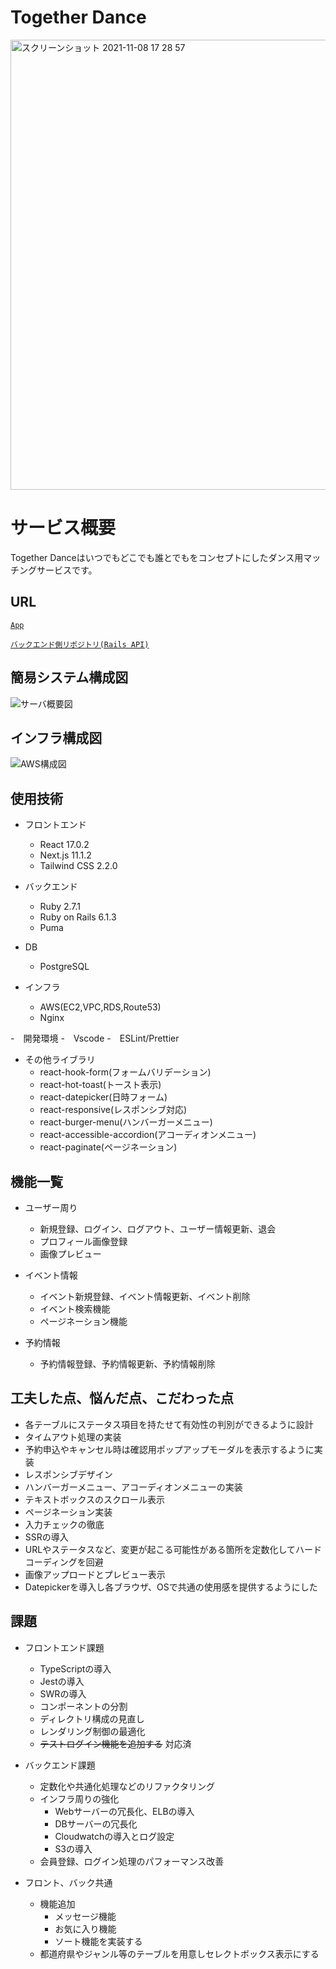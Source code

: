 # Together Dance

<img width="720" alt="スクリーンショット 2021-11-08 17 28 57" src="https://user-images.githubusercontent.com/66157921/140708683-f7869361-8f84-4670-b8a2-77592fda9b3f.png">


# サービス概要
Together Danceはいつでもどこでも誰とでもをコンセプトにしたダンス用マッチングサービスです。

## URL
[`App`](https://www.togedan.jp/)

[`バックエンド側リポジトリ(Rails API)`](https://github.com/k-yama22/togedan-backend)

## 簡易システム構成図

![サーバ概要図](https://user-images.githubusercontent.com/66157921/135754214-172720da-de36-4e3b-819b-16fe28d468fd.png)


## インフラ構成図

![AWS構成図](https://user-images.githubusercontent.com/66157921/136402269-560c80ae-2587-4d7d-af14-8ef47601c2de.png)




## 使用技術
- フロントエンド
  - React 17.0.2
  - Next.js 11.1.2
  - Tailwind CSS 2.2.0

- バックエンド
  - Ruby 2.7.1
  - Ruby on Rails 6.1.3 
  - Puma

- DB
  - PostgreSQL

- インフラ
  - AWS(EC2,VPC,RDS,Route53)
  - Nginx

-　開発環境
  -　Vscode
  -　ESLint/Prettier

- その他ライブラリ
  - react-hook-form(フォームバリデーション)
  - react-hot-toast(トースト表示)
  - react-datepicker(日時フォーム)
  - react-responsive(レスポンシブ対応)
  - react-burger-menu(ハンバーガーメニュー)
  - react-accessible-accordion(アコーディオンメニュー)
  - react-paginate(ページネーション)


## 機能一覧
- ユーザー周り
  - 新規登録、ログイン、ログアウト、ユーザー情報更新、退会
  - プロフィール画像登録
  - 画像プレビュー

- イベント情報
  - イベント新規登録、イベント情報更新、イベント削除
  - イベント検索機能
  - ページネーション機能

- 予約情報
  - 予約情報登録、予約情報更新、予約情報削除



## 工夫した点、悩んだ点、こだわった点
- 各テーブルにステータス項目を持たせて有効性の判別ができるように設計
- タイムアウト処理の実装
- 予約申込やキャンセル時は確認用ポップアップモーダルを表示するように実装
- レスポンシブデザイン
- ハンバーガーメニュー、アコーディオンメニューの実装
- テキストボックスのスクロール表示
- ページネーション実装
- 入力チェックの徹底
- SSRの導入
- URLやステータスなど、変更が起こる可能性がある箇所を定数化してハードコーディングを回避
- 画像アップロードとプレビュー表示
- Datepickerを導入し各ブラウザ、OSで共通の使用感を提供するようにした


## 課題
- フロントエンド課題
  - TypeScriptの導入
  - Jestの導入
  - SWRの導入
  - コンポーネントの分割
  - ディレクトリ構成の見直し
  - レンダリング制御の最適化
  - ~~テストログイン機能を追加する~~ 対応済


- バックエンド課題
  - 定数化や共通化処理などのリファクタリング
  - インフラ周りの強化
    - Webサーバーの冗長化、ELBの導入
    - DBサーバーの冗長化
    - Cloudwatchの導入とログ設定
    - S3の導入
  - 会員登録、ログイン処理のパフォーマンス改善

- フロント、バック共通
  - 機能追加
    - メッセージ機能
    - お気に入り機能
    - ソート機能を実装する
  - 都道府県やジャンル等のテーブルを用意しセレクトボックス表示にする
  





